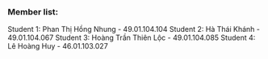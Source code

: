 ### Member list:
Student 1: Phan Thị Hồng Nhung - 49.01.104.104
Student 2: Hà Thái Khánh - 49.01.104.067
Student 3: Hoàng Trần Thiên Lộc - 49.01.104.085
Student 4: Lê Hoàng Huy - 46.01.103.027
